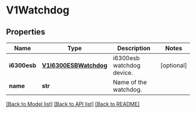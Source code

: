 # V1Watchdog

## Properties
Name | Type | Description | Notes
------------ | ------------- | ------------- | -------------
**i6300esb** | [**V1I6300ESBWatchdog**](V1I6300ESBWatchdog.md) | i6300esb watchdog device. | [optional] 
**name** | **str** | Name of the watchdog. | 

[[Back to Model list]](../README.md#documentation-for-models) [[Back to API list]](../README.md#documentation-for-api-endpoints) [[Back to README]](../README.md)


